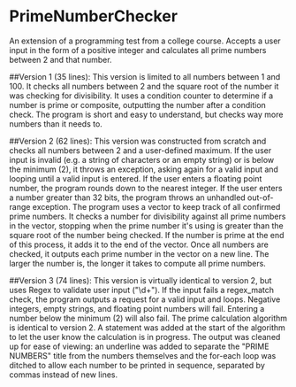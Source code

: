 # PrimeNumberChecker
An extension of a programming test from a college course.
Accepts a user input in the form of a positive integer and calculates all prime numbers between 2 and that number.

##Version 1 (35 lines):
This version is limited to all numbers between 1 and 100. It checks all numbers between 2 and the square root of the number it was checking for divisibility. It uses a condition counter to determine if a number is prime or composite, outputting the number after a condition check. The program is short and easy to understand, but checks way more numbers than it needs to.

##Version 2 (62 lines):
This version was constructed from scratch and checks all numbers between 2 and a user-defined maximum. If the user input is invalid (e.g. a string of characters or an empty string) or is below the minimum (2), it throws an exception, asking again for a valid input and looping until a valid input is entered. If the user enters a floating point number, the program rounds down to the nearest integer. If the user enters a number greater than 32 bits, the program throws an unhandled out-of-range exception. The program uses a vector to keep track of all confirmed prime numbers. It checks a number for divisibility against all prime numbers in the vector, stopping when the prime number it's using is greater than the square root of the number being checked. If the number is prime at the end of this process, it adds it to the end of the vector. Once all numbers are checked, it outputs each prime number in the vector on a new line. The larger the number is, the longer it takes to compute all prime numbers.

##Version 3 (74 lines):
This version is virtually identical to version 2, but uses Regex to validate user input ("\d+"). If the input fails a regex_match check, the program outputs a request for a valid input and loops. Negative integers, empty strings, and floating point numbers will fail. Entering a number below the minimum (2) will also fail. The prime calculation algorithm is identical to version 2. A statement was added at the start of the algorithm to let the user know the calculation is in progress. The output was cleaned up for ease of viewing: an underline was added to separate the "PRIME NUMBERS" title from the numbers themselves and the for-each loop was ditched to allow each number to be printed in sequence, separated by commas instead of new lines.
